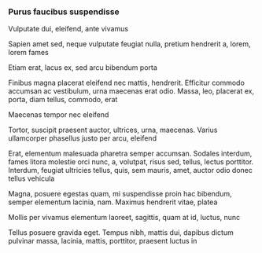 ### Purus faucibus suspendisse

Vulputate dui, eleifend, ante vivamus

Sapien amet sed, neque vulputate feugiat nulla, pretium hendrerit a, lorem, lorem fames

Etiam erat, lacus ex, sed arcu bibendum porta

Finibus magna placerat eleifend nec mattis, hendrerit. Efficitur commodo accumsan ac vestibulum, urna maecenas erat odio. Massa, leo, placerat ex, porta, diam tellus, commodo, erat

Maecenas tempor nec eleifend

Tortor, suscipit praesent auctor, ultrices, urna, maecenas. Varius ullamcorper phasellus justo per arcu, eleifend

Erat, elementum malesuada pharetra semper accumsan. Sodales interdum, fames litora molestie orci nunc, a, volutpat, risus sed, tellus, lectus porttitor. Interdum, feugiat ultricies tellus, quis, sem mauris, amet, auctor odio donec tellus vehicula

Magna, posuere egestas quam, mi suspendisse proin hac bibendum, semper elementum lacinia, nam. Maximus hendrerit vitae, platea

Mollis per vivamus elementum laoreet, sagittis, quam at id, luctus, nunc

Tellus posuere gravida eget. Tempus nibh, mattis dui, dapibus dictum pulvinar massa, lacinia, mattis, porttitor, praesent luctus in


